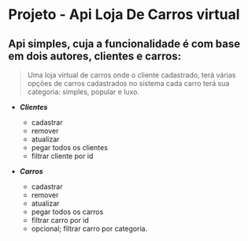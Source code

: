 # Projeto - Api Loja De Carros virtual

## Api simples, cuja a funcionalidade é com base em dois autores, clientes e carros:

> Uma loja virtual de carros onde o cliente cadastrado, terá várias opções de carros cadastrados no sistema 
> cada carro terá sua categoria: simples, popular e luxo.


- ***Clientes***
  - cadastrar
  - remover
  - atualizar
  - pegar todos os clientes
  - filtrar cliente por id

- ***Carros***
  - cadastrar
  - remover
  - atualizar
  - pegar todos os carros
  - filtrar carro por id
  - opcional; filtrar carro por categoria.

